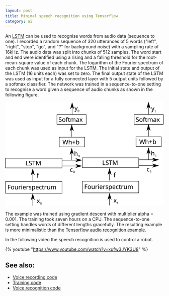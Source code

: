 ```yaml
---
layout: post
title: Minimal speech recognition using Tensorflow
category: ai
---
```


An [LSTM][1] can be used to recognise words from audio data (sequence to one).
I recorded a random sequence of 320 utterances of 5 words ("left", "right", "stop", "go", and "?" for background noise) with a sampling rate of 16kHz.
The audio data was split into chunks of 512 samples.
The word start and end were identified using a rising and a falling threshold for the root-mean-square value of each chunk.
The logarithm of the Fourier spectrum of each chunk was used as input for the LSTM.
The initial state and output of the LSTM (16 units each) was set to zero.
The final output state of the LSTM was used as input for a fully connected layer with 5 output units followed by a softmax classifier.
The network was trained in a sequence-to-one setting to recognise a word given a sequence of audio chunks as shown in the following figure.

![Speech recognition](/pics/speech.svg)

The example was trained using gradient descent with multiplier alpha = 0.001.
The training took seven hours on a CPU.
The sequence-to-one setting handles words of different lengths gracefully.
The resulting example is more minimalistic than the [Tensorflow audio recognition example][2].

In the following video the speech recognition is used to control a robot.

{% youtube "https://www.youtube.com/watch?v=xufw3JYK3U8" %}

## See also:
* [Voice recording code](https://github.com/wedesoft/aiscm/blob/master/tests/integration/voice-record.scm)
* [Training code](https://github.com/wedesoft/aiscm/blob/master/tests/integration/voice-train.scm)
* [Voice recognition code](https://github.com/wedesoft/aiscm/blob/master/tests/integration/voice-run.scm)

[1]: https://en.wikipedia.org/wiki/Long_short-term_memory
[2]: https://www.tensorflow.org/tutorials/sequences/audio_recognition
